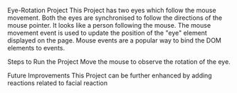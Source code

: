 Eye-Rotation Project
This Project has two eyes which follow the mouse movement. Both the eyes are synchronised to follow the directions of the mouse pointer. It looks like a person following the mouse. The mouse movement event is used to update the position of the "eye" element displayed on the page. Mouse events are a popular way to bind the DOM elements to events.

Steps to Run the Project
Move the mouse to observe the rotation of the eye.

Future Improvements
This Project can be further enhanced by adding reactions related to facial reaction
